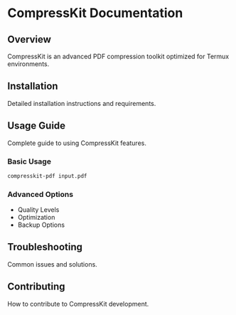 # CompressKit Documentation

## Overview
CompressKit is an advanced PDF compression toolkit optimized for Termux environments.

## Installation
Detailed installation instructions and requirements.

## Usage Guide
Complete guide to using CompressKit features.

### Basic Usage
```bash
compresskit-pdf input.pdf
```

### Advanced Options
- Quality Levels
- Optimization
- Backup Options

## Troubleshooting
Common issues and solutions.

## Contributing
How to contribute to CompressKit development.
